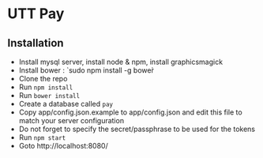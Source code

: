 # UTT Pay

## Installation

* Install mysql server, install node & npm, install graphicsmagick
* Install bower : `sudo npm install -g bower̀
* Clone the repo
* Run `npm install`
* Run `bower install`
* Create a database called `pay`
* Copy app/config.json.example to app/config.json and edit this file to match your server configuration
* Do not forget to specify the secret/passphrase to be used for the tokens
* Run `npm start`
* Goto http://localhost:8080/
